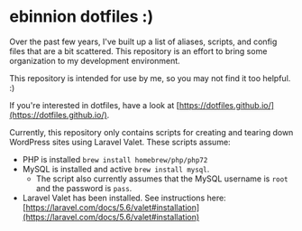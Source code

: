 # ebinnion dotfiles :)

Over the past few years, I've built up a list of aliases, scripts, and config files that are a bit scattered. This repository is an effort to bring some organization to my development environment.

This repository is intended for use by me, so you may not find it too helpful. :)

If you're interested in dotfiles, have a look at [https://dotfiles.github.io/](https://dotfiles.github.io/).

Currently, this repository only contains scripts for creating and tearing down WordPress sites using Laravel Valet. These scripts assume:

- PHP is installed `brew install homebrew/php/php72`
- MySQL is installed and active `brew install mysql`.
    - The script also currently assumes that the MySQL username is `root` and the password is `pass`.
- Laravel Valet has been installed. See instructions here: [https://laravel.com/docs/5.6/valet#installation](https://laravel.com/docs/5.6/valet#installation)
